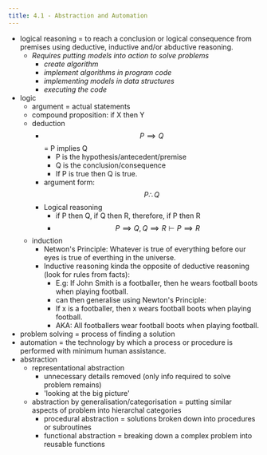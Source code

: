 ```yaml
---
title: 4.1 - Abstraction and Automation
---
```


- logical reasoning = to reach a conclusion or logical consequence from premises using deductive, inductive and/or abductive reasoning.
  - _Requires putting models into action to solve problems_
    - *create algorithm*
    - *implement algorithms in program code*
    - *implementing models in data structures*
    - *executing the code*
- logic
  - argument = actual statements
  - compound proposition: if X then Y
  - deduction
    - $$P \implies Q$$ = P implies Q
      - P is the hypothesis/antecedent/premise
      - Q is the conclusion/consequence
      - If P is true then Q is true.
    - argument form: $$P \therefore Q$$
    - Logical reasoning
      - if P then Q, if Q then R, therefore, if P then R
      - $$P \implies Q, Q \implies R \vdash P \implies R$$
  - induction
    - Netwon's Principle: Whatever is true of everything before our eyes is true of everthing in the universe.
    - Inductive reasoning kinda the opposite of deductive reasoning (look for rules from facts):
      - E.g: If John Smith is a footballer, then he wears football boots when playing football.
      - can then generalise using Newton's Principle:
      - If x is a footballer, then x wears football boots when playing football.
      - AKA: All footballers wear football boots when playing football.
- problem solving = process of finding a solution
- automation = the technology by which a process or procedure is performed with minimum human assistance.
- abstraction
  - representational abstraction
    - unnecessary details removed (only info required to solve problem remains)
    - 'looking at the big picture'
  - abstraction by generalisation/categorisation = putting similar aspects of problem into hierarchal categories
    - procedural abstraction = solutions broken down into procedures or subroutines
    - functional abstraction = breaking down a complex problem into reusable functions

